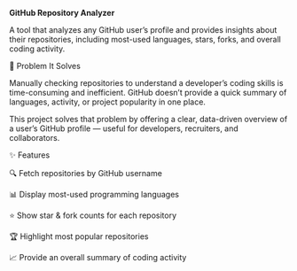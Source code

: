 **GitHub Repository Analyzer**

A tool that analyzes any GitHub user’s profile and provides insights about their repositories, including most-used languages, stars, forks, and overall coding activity.

📌 Problem It Solves

Manually checking repositories to understand a developer’s coding skills is time-consuming and inefficient. GitHub doesn’t provide a quick summary of languages, activity, or project popularity in one place.

This project solves that problem by offering a clear, data-driven overview of a user’s GitHub profile — useful for developers, recruiters, and collaborators.

✨ Features

🔍 Fetch repositories by GitHub username

📊 Display most-used programming languages

⭐ Show star & fork counts for each repository

🏆 Highlight most popular repositories

📈 Provide an overall summary of coding activity
